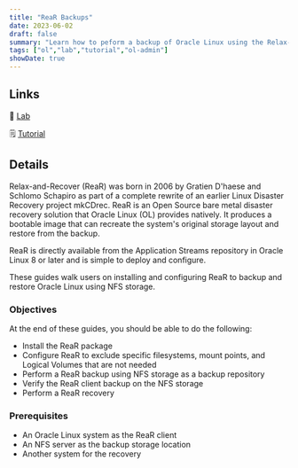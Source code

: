 ```yaml
---
title: "ReaR Backups"
date: 2023-06-02
draft: false
summary: "Learn how to peform a backup of Oracle Linux using the Relax-and-Recover disaster recovery solution."
tags: ["ol","lab","tutorial","ol-admin"]
showDate: true
---
```


## Links

:crescent_moon: [Lab](https://luna.oracle.com/lab/30023183-ca96-48dc-8497-af04ca1eada4)

:spiral_notepad: [Tutorial](https://docs.oracle.com/en/learn/ol-backup-rear)

## Details

Relax-and-Recover (ReaR) was born in 2006 by Gratien D'haese and Schlomo Schapiro as part of a complete rewrite of an earlier Linux Disaster Recovery project mkCDrec. ReaR is an Open Source bare metal disaster recovery solution that Oracle Linux (OL) provides natively. It produces a bootable image that can recreate the system's original storage layout and restore from the backup.

ReaR is directly available from the Application Streams repository in Oracle Linux 8 or later and is simple to deploy and configure.

These guides walk users on installing and configuring ReaR to backup and restore Oracle Linux using NFS storage.

### Objectives

At the end of these guides, you should be able to do the following:

- Install the ReaR package
- Configure ReaR to exclude specific filesystems, mount points, and Logical Volumes that are not needed
- Perform a ReaR backup using NFS storage as a backup repository
- Verify the ReaR client backup on the NFS storage
- Perform a ReaR recovery

### Prerequisites

 - An Oracle Linux system as the ReaR client
 - An NFS server as the backup storage location
 - Another system for the recovery


